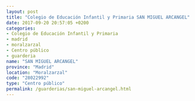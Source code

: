 ```yaml
---
layout: post
title: "Colegio de Educación Infantil y Primaria SAN MIGUEL ARCANGEL"
date: 2017-09-20 20:57:05 +0200
categories:
- Colegio de Educación Infantil y Primaria
- madrid
- moralzarzal
- Centro público
- guarderia
name: "SAN MIGUEL ARCANGEL"
province: "Madrid"
location: "Moralzarzal"
code: "28022992"
type: "Centro público"
permalink: /guarderias/san-miguel-arcangel.html
---
```

